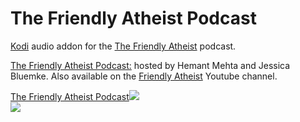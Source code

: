 The Friendly Atheist Podcast
=============================

<a href="www.kodi.tv">Kodi</a> audio addon for the <a href="http://www.theantimedia.com/radio">The Friendly Atheist</a> podcast.<br>

<a href="http://friendlyatheistpodcast.com/">The Friendly Atheist Podcast:</a> hosted by Hemant Mehta and Jessica Bluemke. Also available on the <a href="https://www.youtube.com/user/TheAtheistVoice/">Friendly Atheist</a> Youtube channel.<br>

<a href="https://friendlyatheistpodcast.com/">The Friendly Atheist Podcast<img src="https://friendlyatheistpodcast.com/wp-content/uploads/2014/12/logo3.png"><br>
<a href="http://www.kodi.tv"><img src="https://kodi.tv/sites/default/files/page/field_image/about--devices.jpg">
